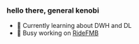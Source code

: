 ### hello there, general kenobi

 - 🌱 Currently learning about DWH and DL <br>
 - 🔭 Busy working on [RideFMB](https://github.com/tymsoncyferki/RideFMB) <br>
